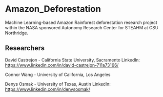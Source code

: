 # Amazon_Deforestation
Machine Learning-based Amazon Rainforest deforestation research project within the NASA sponsored Autonomy Research Center for STEAHM at CSU Northridge.

## Researchers
David Castrejon - California State University, Sacramento
LinkedIn: https://www.linkedin.com/in/david-castrejon-711a73166/

Connor Wang - University of California, Los Angeles

Denys Osmak - University of Texas, Austin
LinkedIn: https://www.linkedin.com/in/denysosmak/

